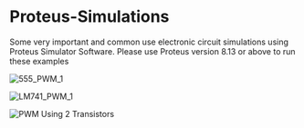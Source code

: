 # Proteus-Simulations
Some very important and common use electronic circuit simulations using Proteus Simulator Software. Please use Proteus version 8.13 or above to run these examples


![555_PWM_1](https://user-images.githubusercontent.com/78910261/227759653-8216fc81-d8ba-4ca3-8066-7ff3ca030a23.png)


![LM741_PWM_1](https://user-images.githubusercontent.com/78910261/227761029-56c6e4fc-89d3-4029-ab24-f558a8eb4577.png)

![PWM Using 2 Transistors](https://user-images.githubusercontent.com/78910261/227763532-bb5466b3-7c7f-4ffa-be1f-e211cc608805.png)
